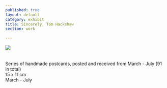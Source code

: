 ```yaml
---
published: true
layout: default
category: exhibit
title: Sincerely, Tom Hackshaw
section: work

---
```


<img src="https://c2.staticflickr.com/8/7426/26823222785_db9cc49da3_c.jpg">
<br><br><br>
Series of handmade postcards, posted and received from March - July (91 in total)
<br>
15 x 11 cm
<br>
March - July

